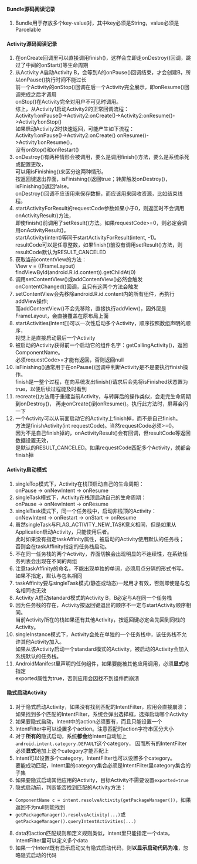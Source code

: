 #### Bundle源码阅读记录
1. Bundle用于存放多个key-value对，其中key必须是String，value必须是Parcelable

#### Activity源码阅读记录
1. 在onCreate回调里可以直接调用finish()，这样会立即走onDestroy()回调，跳过了中间的onStart()等生命周期
2. 从Activity A启动Activity B，会等到A的onPause()回调结束，才会创建B，所以onPause()执行时间不能过长  
   前一个Activity的onStop()回调在后一个Activity完全展示，即onResume()回调完成之后才调用  
   onStop()在Activity完全对用户不可见时调用。  
   综上，从Activity1启动Activity2的正常回调流程：  
        Activity1:onPause()->Activity2:onCreate()->Activity2:onResume()->Activity1:onStop()  
   如果启动Activity2时快速返回，可能产生如下流程：  
        Activity1:onPause()->Activity2:onCreate() onResume()->Activity1:onResume()，  
        没有onStop()和onRestart()
3. onDestroy()有两种情形会被调用，要么是调用finish()方法，要么是系统杀死或配置更改，  
    可以用isFinishing()来区分这两种情形。  
    按返回键退出界面，isFinishing()返回true；转屏触发onDestroy()，isFinishing()返回false。  
    onDestroy()回调不应该用来保存数据，而应该用来回收资源，比如结束线程。
4. startActivityForResult的requestCode参数如果小于0，则返回时不会调用onActivityResult()方法，  
    即使finish()前调用了setResult()方法。如果requestCode>=0，则必定会调用onActivityResult()。  
    startActivity(intent)等同于startActivityForResult(intent, -1)。  
    resultCode可以是任意整数，如果finish()前没有调用setResult()方法，则resultCode默认为RESULT_CANCELED
5. 获取当前contentView的方法：  
        View v = ((FrameLayout) findViewById(android.R.id.content)).getChildAt(0)
6. 调用setContentView()或addContentView()必然会触发onContentChanged()回调，且只有这两个方法会触发
7. setContentView会先移除android.R.id.content内的所有组件，再执行addView操作;  
    而addContentView()不会先移除，直接执行addView()，因外层是FrameLayout，会直接覆盖在原布局上面
8. startActivities(Intent[])可以一次性启动多个Activity，顺序按照数组声明的顺序，  
    视觉上是直接启动最后一个Activity
9. 被启动的Activity获得前一个启动它的组件名字：getCallingActivity()，返回ComponentName。  
    必须requestCode>=才能有返回，否则返回null
10. isFinishing()通常用于在onPause()回调中判断Activity是不是要执行finish操作。  
    finish是一整个过程，在向系统发出finish()请求后会先将isFinished状态置为true，以便后续过程能及时看到  
11. recreate()方法用于重建当前Activity，与转屏后的操作类似，会走完生命周期到onDestroy()，
    再走onCreate()到onResume()。执行此方法时，屏幕会闪一下
12. 一个Activity可以从前面启动它的Activity上finish掉，而不是自己finish。  
    方法是finishActivity(int requestCode)。当然requestCode必须>=0。  
    因为不是自己finish掉的，onActivityResult()会有回调，但resultCode等返回数据设置无效，  
    是默认的RESULT_CANCELED。如果requestCode匹配多个Activity，就都会finish掉

#### Activity启动模式
1. singleTop模式下，Activity在栈顶启动自己的生命周期：  
    onPause -> onNewIntent -> onResume
2. singleTask模式下，Activity在栈顶启动自己的生命周期：  
        onPause -> onNewIntent -> onResume
3. singleTask模式下，同一个任务栈中，启动非栈顶的Activity：  
        onNewIntent -> onRestart -> onStart -> onResume
4. 虽然singleTask与FLAG_ACTIVITY_NEW_TASK意义相同，但是如果从Application启动Activity，只能使用后者。  
    此时如果没有指定taskAffinity属性，被启动的Activity使用默认的任务栈；  
    否则会在taskAffinity指定的任务栈启动。
5. 不在同一任务栈的两个Activity，界面切换会出现明显的不连续性，在系统任务列表会出现在不同的两组
6. 注意taskAffinity的命名，不能出现单独的单词，必须用点分隔的形式书写。如果不指定，默认与包名相同
7. taskAffinity要与singleTask模式(静态或动态)一起用才有效，否则即使是与包名相同也无效
8. Activity A启动standard模式的Activity B，B必定与A在同一个任务栈
9. 因为任务栈的存在，Activity按返回键退出的顺序不一定与startActivity顺序相同。  
    当前Activity所在的栈如果还有其他Activity，按返回键必定会先回到同栈的Activity。
10. singleInstance模式下，Activity会处在单独的一个任务栈中，该任务栈不允许其他Activity加入。  
    如果从该Activity启动一个standard模式的Activity，被启动的Activity会加入系统默认的任务栈。
11. AndroidManifest里声明的任何组件，如果要能被其他应用调用，必须**显式**地指定  
    exported属性为true，否则应用会因找不到组件而崩溃

#### 隐式启动Activity
1. 对于隐式启动Activity，如果没有找到匹配的IntentFilter，应用会直接崩溃；  
  如果找到多个匹配的IntentFilter，系统会弹出选择框，选择启动哪个Activity
2. 如果要隐式启动，Intent中的action必须要有，而且只能设置一个
3. IntentFilter中可以设置多个action。注意匹配时action字符串区分大小
4. 对于**所有的**隐式启动，系统**都会**给Intent自动加上`android.intent.category.DEFAULT`这个category，
  因而所有的IntentFilter必须**显式**地加上这个category才能匹配上
5. Intent可以设置多个category，IntentFilter也可以设置多个category。  
  要能成功匹配，Intent里的category集合必须是IntentFilter里category集合的子集
6. 如果要隐式启动其他应用的Activity，目标Activity不需要设置`exported=true`
7. 隐式启动前，判断能否找到匹配的Activity方法：  
  - `ComponentName c = intent.resolveActivity(getPackageManager())`，如果返回不为null则能找到
  - `getPackageManager().resolveActivity(...)`或`getPackageManager().queryIntentActivities(...)`
8. data和action匹配规则和定义规则类似，intent里只能指定一个data，IntentFilter里可以定义多个data
9. 如果一个Intent既有显示启动又有隐式启动代码，则**以显示启动代码为准**，忽略隐式启动的代码

